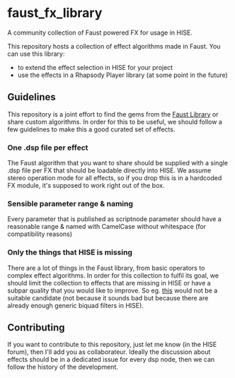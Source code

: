 # faust_fx_library

A community collection of Faust powered FX for usage in HISE.

This repository hosts a collection of effect algorithms made in Faust. You can use this library:

- to extend the effect selection in HISE for your project
- use the effects in a Rhapsody Player library (at some point in the future)

## Guidelines

This repository is a joint effort to find the gems from the [Faust Library](https://faustlibraries.grame.fr) or share custom algorithms. In order for this to be useful, we should follow a few guidelines to make this a good curated set of effects. 

### One .dsp file per effect

The Faust algorithm that you want to share should be supplied with a single .dsp file per FX that should be loadable directly into HISE. We assume stereo operation mode for all effects, so if you drop this is in a hardcoded FX module, it's supposed to work right out of the box.

### Sensible parameter range & naming

Every parameter that is published as scriptnode parameter should have a reasonable range & named with CamelCase without whitespace (for compatibility reasons)

### Only the things that HISE is missing

There are a lot of things in the Faust library, from basic operators to complex effect algorithms. In order for this collection to fulfil its goal, we should limit the collection to effects that are missing in HISE or have a subpar quality that you would like to improve. So eg. [this](https://faustlibraries.grame.fr/libs/filters/#parametric-equalizers-shelf-peaking) would not be a suitable candidate (not because it sounds bad but because there are already enough generic biquad filters in HISE).

## Contributing

If you want to contribute to this repository, just let me know (in the HISE forum), then I'll add you as collaborateur. Ideally the discussion about effects should be in a dedicated issue for every dsp node, then we can follow the history of the development.
